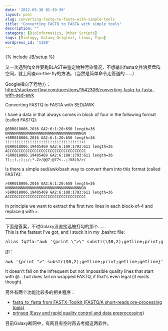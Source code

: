 ```yaml
---
date: '2012-03-30 01:39:39'
layout: post
slug: converting-fastq-to-fasta-with-simple-tools
title: "Converting FASTQ to FASTA with simple tools"
description: ""
category: [BioInformatics, Other Scripts]
tags: [Biology, Galaxy_Original, Linux, Tips]
wordpress_id: '1150'
---
```

{% include JB/setup %}

又一次遇到fq文件要跑BLAST来鉴定物种污染情况，不想输出fasta文件浪费盘阵空间，就上网查on-the-fly的方法。（当然是简单命令走管道的……）

Google指向了老地方：<br>
http://stackoverflow.com/questions/1542306/converting-fastq-to-fasta-with-sed-awk

Converting FASTQ to FASTA with SED/AWK

I have a data in that always comes in block of four in the following format (called FASTQ):

    @SRR018006.2016 GA2:6:1:20:650 length=36 
    NNNNNNNNNNNNNNNNNNNNNNNNNNNNNNNNNNGN 
    +SRR018006.2016 GA2:6:1:20:650 length=36 
    !!!!!!!!!!!!!!!!!!!!!!!!!!!!!!!!!!+! 
    @SRR018006.19405469 GA2:6:100:1793:611 length=36 
    ACCCGCCCCCCCCCCCCCCCCCCCCCCCCCCCCCCC 
    +SRR018006.19405469 GA2:6:100:1793:611 length=36 
    7);;).;);;/;*.2>/@@7;@77<..;)58)5/>/ 

Is there a simple sed/awk/bash way to convert them into this format (called FASTA):

    >SRR018006.2016 GA2:6:1:20:650 length=36 
    NNNNNNNNNNNNNNNNNNNNNNNNNNNNNNNNNNGN 
    >SRR018006.19405469 GA2:6:100:1793:611 length=36 
    ACCCGCCCCCCCCCCCCCCCCCCCCCCCCCCCCCCC 

In principle we want to extract the first two lines in each block-of-4 and replace `@` with `>`.

* * *

下面是答案，不过Galaxy没直接选被打勾的那个……<br>
This is the fastest I've got, and I stuck it in my .bashrc file:
<pre lang="bash">alias fq2fa="awk '{print \">\" substr(\$0,2);getline;print;getline;getline}'"</pre>
即：
<pre lang="bash">awk '{print ">" substr($0,2);getline;print;getline;getline}'</pre>
It doesn't fail on the infrequent but not impossible quality lines that start with @... but does fail on wrapped FASTQ, if that's even legal (it exists though).

另外有两个功能比较多的相关程序：
<ul>
	<li><a href="http://hannonlab.cshl.edu/fastx_toolkit/commandline.html#fastq_to_fasta_usage">fastq_to_fasta from FASTX-Toolkit (FASTQ/A short-reads pre-processing tools)</a></li>
	<li><a href="http://prinseq.sourceforge.net/">prinseq (Easy and rapid quality control and data preprocessing)</a></li>
</ul>

目前Galaxy断网中，有网且有空时再去考据这两软件。


